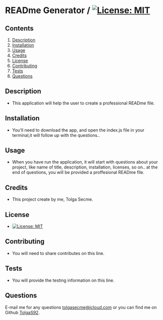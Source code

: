 
# READme Generator / [![License: MIT](https://img.shields.io/badge/License-MIT-yellow.svg)](https://opensource.org/licenses/MIT)

## Contents
1. [Description](#Description)
2. [Installation](#Installation)
3. [Usage](#Usage)
4. [Credits](#Credits)
5. [License](#License)
6. [Contributing](#Contributing)
7. [Tests](#Tests)
8. [Questions](#Questions)

## Description
- This application will help the user to create a professional READme file.

## Installation
- You'll need to download the app, and open the index.js file in your terminal,it will follow up with the questions..

## Usage
- When you have run the application, it will start with questions about your project, like name of title, description, installation, licenses, so on.. at the end of questions, you will be provided a proffesional READme file.

## Credits
- This project create by me, Tolga Secme.

## License
- [![License: MIT](https://img.shields.io/badge/License-MIT-yellow.svg)](https://opensource.org/licenses/MIT)

## Contributing
- You will need to share contributes on this line.

## Tests
- You will provide the testing information on this line.

## Questions
E-mail me for any questions [tolgasecme@icloud.com](mailto:tolgasecme@icloud.com) or you can find me on Github [TolgaS92](https://github.com/TolgaS92).
